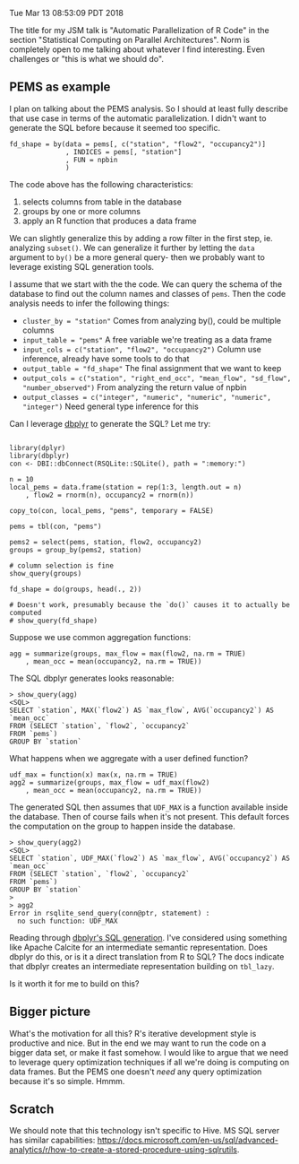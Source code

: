 Tue Mar 13 08:53:09 PDT 2018

The title for my JSM talk is "Automatic Parallelization of R Code" in the
section "Statistical Computing on Parallel Architectures". Norm is
completely open to me talking about whatever I find interesting. Even
challenges or "this is what we should do".


## PEMS as example

I plan on talking about the PEMS analysis. So I should at least fully
describe that use case in terms of the automatic parallelization.
I didn't want to generate the SQL before because it seemed too
specific. 

```{R}
fd_shape = by(data = pems[, c("station", "flow2", "occupancy2")]
              , INDICES = pems[, "station"]
              , FUN = npbin
              )
```

The code above has the following characteristics: 

1. selects columns from table in the database
2. groups by one or more columns
3. apply an R function that produces a data frame

We can slightly generalize this by adding a row filter in the first step,
ie. analyzing `subset()`. We can generalize it further by letting the
`data` argument to `by()` be a more general query- then we probably want to
leverage existing SQL generation tools.

I assume that we start with the the code. We can query the schema of the
database to find out the column names and classes of `pems`.  Then the code
analysis needs to infer the following things:

- `cluster_by = "station"`
      Comes from analyzing by(), could be multiple columns
- `input_table = "pems"`
      A free variable we're treating as a data frame
- `input_cols = c("station", "flow2", "occupancy2")`
      Column use inference, already have some tools to do that
- `output_table = "fd_shape"`
      The final assignment that we want to keep
- `output_cols = c("station", "right_end_occ", "mean_flow", "sd_flow", "number_observed")`
      From analyzing the return value of npbin
- `output_classes = c("integer", "numeric", "numeric", "numeric", "integer")`
      Need general type inference for this

Can I leverage [dbplyr](http://dbplyr.tidyverse.org/articles/dbplyr.html)
to generate the SQL? Let me try:

```{R}

library(dplyr)
library(dbplyr)
con <- DBI::dbConnect(RSQLite::SQLite(), path = ":memory:")

n = 10
local_pems = data.frame(station = rep(1:3, length.out = n)
    , flow2 = rnorm(n), occupancy2 = rnorm(n))

copy_to(con, local_pems, "pems", temporary = FALSE)

pems = tbl(con, "pems")

pems2 = select(pems, station, flow2, occupancy2)
groups = group_by(pems2, station)

# column selection is fine
show_query(groups)

fd_shape = do(groups, head(., 2))

# Doesn't work, presumably because the `do()` causes it to actually be computed
# show_query(fd_shape)
```

Suppose we use common aggregation functions:

```{R}
agg = summarize(groups, max_flow = max(flow2, na.rm = TRUE)
    , mean_occ = mean(occupancy2, na.rm = TRUE))
```

The SQL dbplyr generates looks reasonable:

```
> show_query(agg)
<SQL>
SELECT `station`, MAX(`flow2`) AS `max_flow`, AVG(`occupancy2`) AS
`mean_occ`
FROM (SELECT `station`, `flow2`, `occupancy2`
FROM `pems`)
GROUP BY `station`
```

What happens when we aggregate with a user defined function?


```{R}
udf_max = function(x) max(x, na.rm = TRUE)
agg2 = summarize(groups, max_flow = udf_max(flow2)
    , mean_occ = mean(occupancy2, na.rm = TRUE))
```

The generated SQL then assumes that `UDF_MAX` is a function available
inside the database. Then of course fails when it's not present. This
default forces the computation on the group to happen inside the database.

```
> show_query(agg2)
<SQL>
SELECT `station`, UDF_MAX(`flow2`) AS `max_flow`, AVG(`occupancy2`) AS
`mean_occ`
FROM (SELECT `station`, `flow2`, `occupancy2`
FROM `pems`)
GROUP BY `station`
>
> agg2
Error in rsqlite_send_query(conn@ptr, statement) :
  no such function: UDF_MAX
```

Reading through [dbplyr's SQL
generation](http://dbplyr.tidyverse.org/articles/sql-translation.html#behind-the-scenes).
I've considered using something like Apache Calcite for an intermediate
semantic representation. Does dbplyr do this, or is it a direct translation
from R to SQL? The docs indicate that dbplyr creates an intermediate
representation building on `tbl_lazy`.

Is it worth it for me to build on this?

## Bigger picture

What's the motivation for all this? R's iterative development style is
productive and nice. But in the end we may want to run the code on a bigger
data set, or make it fast somehow. I would like to argue that we need to
leverage query optimization techniques if all we're doing is computing on
data frames. But the PEMS one doesn't _need_ any query optimization because
it's so simple. Hmmm.


## Scratch

We should note that this technology isn't specific to Hive. MS SQL server has
similar capabilities:
https://docs.microsoft.com/en-us/sql/advanced-analytics/r/how-to-create-a-stored-procedure-using-sqlrutils.
